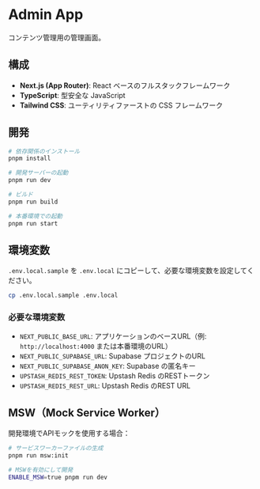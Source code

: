 # Admin App

コンテンツ管理用の管理画面。

## 構成

- **Next.js (App Router)**: React ベースのフルスタックフレームワーク
- **TypeScript**: 型安全な JavaScript
- **Tailwind CSS**: ユーティリティファーストの CSS フレームワーク

## 開発

```bash
# 依存関係のインストール
pnpm install

# 開発サーバーの起動
pnpm run dev

# ビルド
pnpm run build

# 本番環境での起動
pnpm run start
```

## 環境変数

`.env.local.sample` を `.env.local` にコピーして、必要な環境変数を設定してください。

```bash
cp .env.local.sample .env.local
```

### 必要な環境変数

- `NEXT_PUBLIC_BASE_URL`: アプリケーションのベースURL（例: `http://localhost:4000` または本番環境のURL）
- `NEXT_PUBLIC_SUPABASE_URL`: Supabase プロジェクトのURL
- `NEXT_PUBLIC_SUPABASE_ANON_KEY`: Supabase の匿名キー
- `UPSTASH_REDIS_REST_TOKEN`: Upstash Redis のRESTトークン
- `UPSTASH_REDIS_REST_URL`: Upstash Redis のREST URL

## MSW（Mock Service Worker）

開発環境でAPIモックを使用する場合：

```bash
# サービスワーカーファイルの生成
pnpm run msw:init

# MSWを有効にして開発
ENABLE_MSW=true pnpm run dev
```
